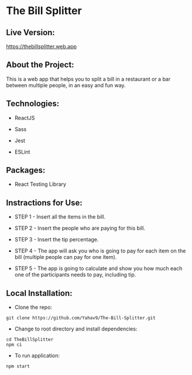 # The Bill Splitter

## Live Version: 
https://thebillsplitter.web.app

## About the Project:

This is a web app that helps you to split a bill in a restaurant or a bar between multiple people, in an easy and fun way.

 ## Technologies:

* ReactJS

* Sass

* Jest

* ESLint

## Packages:

* React Testing Library

## Instractions for Use:

* STEP 1 - Insert all the items in the bill.

* STEP 2 - Insert the people who are paying for this bill.

* STEP 3 - Insert the tip percentage.

* STEP 4 - The app will ask you who is going to pay for each item on the bill (multiple people can pay for one item).

* STEP 5 - The app is going to calculate and show you how much each one of the participants needs to pay, including tip.

## Local Installation:

* Clone the repo:
```
git clone https://github.com/Yahav9/The-Bill-Splitter.git
```

* Change to root directory and install dependencies:
```
cd TheBillSplitter
npm ci
```

* To run application:
```
npm start
```

